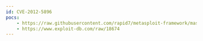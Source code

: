 ```yaml
---
id: CVE-2012-5896
pocs:
    - https://raw.githubusercontent.com/rapid7/metasploit-framework/master/modules/exploits/windows/browser/intrust_annotatex_add.rb
    - https://www.exploit-db.com/raw/18674
---
```

